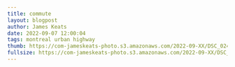 ```yaml
---
title: commute
layout: blogpost
author: James Keats
date: 2022-09-07 12:00:04
tags: montreal urban highway
thumb: https://com-jameskeats-photo.s3.amazonaws.com/2022-09-XX/DSC_0247_thumb.jpg
fullsize: https://com-jameskeats-photo.s3.amazonaws.com/2022-09-XX/DSC_0247.jpg
---
```

